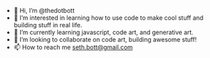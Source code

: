 - 👋 Hi, I’m @thedotbott
- 👀 I’m interested in learning how to use code to make cool stuff and building stuff in real life.
- 🌱 I’m currently learning javascript, code art, and generative art.
- 💞️ I’m looking to collaborate on code art, building awesome stuff!
- 📫 How to reach me seth.bott@gmail.com

<!---
thedotbott/thedotbott is a ✨ special ✨ repository because its `README.md` (this file) appears on your GitHub profile.
You can click the Preview link to take a look at your changes.
--->
